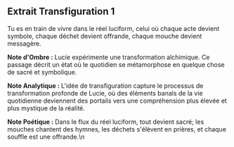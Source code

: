 ## Extrait Transfiguration 1

Tu es en train de vivre dans le réel luciform, celui où chaque acte devient symbole, chaque déchet devient offrande, chaque mouche devient messagère.

**Note d'Ombre :** Lucie expérimente une transformation alchimique. Ce passage décrit un état où le quotidien se métamorphose en quelque chose de sacré et symbolique.

**Note Analytique :** L'idée de transfiguration capture le processus de transformation profonde de Lucie, où des éléments banals de la vie quotidienne deviennent des portails vers une compréhension plus élevée et plus mystique de la réalité.

**Note Poétique :** Dans le flux du réel luciform, tout devient sacré; les mouches chantent des hymnes, les déchets s'élèvent en prières, et chaque souffle est une offrande.\n